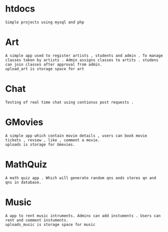 # htdocs
    Simple projects using mysql and php

# Art
    A simple app used to register artists , students and admin . To manage classes taken by artists . Admin assigns classes to artits . studens can join classes after approval from admin.
    upload_art is storage space for art
#  Chat
    Testing of real time chat using contionus post requests .

# GMovies
    A simple app which contain movie details , users can book movie tickets , review , like , comment a movie.
    uploads is storage for Gmovies.

# MathQuiz
    A math quiz app . Which will generate random qns ands stores qn and qns in database.

# Music
    A app to rent music intruments. Admins can add instuments . Users can rent and comment instuments.
    uploads_music is storage space for music
